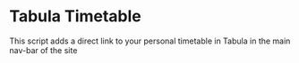 # Tabula Timetable
This script adds a direct link to your personal timetable in Tabula in the main nav-bar of the site
